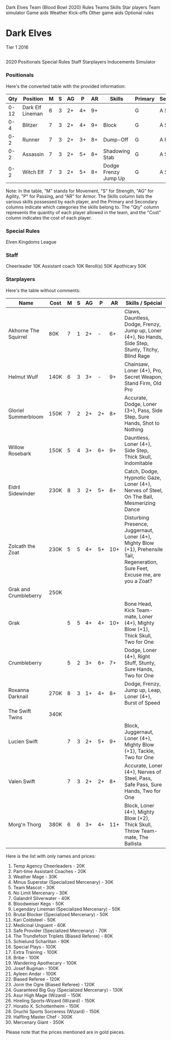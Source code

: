 ﻿
Dark Elves Team (Blood Bowl 2020)
Rules
Teams
Skills
Star players
Team simulator
Game aids
Weather
Kick-offs
Other game aids
Optional rules
# Dark Elves
Tier 1
2016
## 
2020
Positionals
Special Rules
Staff
Starplayers
Inducements
Simulator
### Positionals
Here's the converted table with the provided information:

| Qty  | Position              | M | S | AG | P  | AR | Skills                                           | Primary | Secondary | Cost |
| ---- | --------------------- | - | - | -- | -- | -- | ------------------------------------------------ | ------- | --------- | ---- |
| 0-12 | Dark Elf Lineman      | 6 | 3 | 2+ | 4+ | 9+ |                                                  | G       | A S       | 70K  |
| 0-4  | Blitzer               | 7 | 3 | 2+ | 4+ | 9+ | Block                                            | G       | A S P     | 100K |
| 0-2  | Runner                | 7 | 3 | 2+ | 3+ | 8+ | Dump-Off                                        | G       | A P S     | 80K  |
| 0-2  | Assassin              | 7 | 3 | 2+ | 5+ | 8+ | Shadowing<br>Stab                                | G       | A S P     | 85K  |
| 0-2  | Witch Elf             | 7 | 3 | 2+ | 5+ | 8+ | Dodge<br>Frenzy<br>Jump Up                      | G       | A S P     | 110K |

Note: In the table, "M" stands for Movement, "S" for Strength, "AG" for Agility, "P" for Passing, and "AR" for Armor. The Skills column lists the various skills possessed by each player, and the Primary and Secondary columns indicate which categories the skills belong to. The "Qty" column represents the quantity of each player allowed in the team, and the "Cost" column indicates the cost of each player.
### Special Rules
Elven Kingdoms League
### Staff
Cheerleader
10K
Assistant coach
10K
Reroll(s)
50K
Apothicary
50K
### Starplayers
Here's the table without comments:

| Name                | Cost | M   | S   | AG  | P   | AR  | Skills / Spécial                                                                                       |
| ------------------- | ---- | --- | --- | --- | --- | --- | ------------------------------------------------------------------------------------------------------ |
| Akhorne The Squirrel | 80K  | 7   | 1   | 2+  | -   | 6+  | Claws, Dauntless, Dodge, Frenzy, Jump up, Loner (4+), No Hands, Side Step, Stunty, Titchy, Blind Rage |
| Helmut Wulf         | 140K | 6   | 3   | 3+  | -   | 9+  | Chainsaw, Loner (4+), Pro, Secret Weapon, Stand Firm, Old Pro                                       |
| Gloriel Summerbloom | 150K | 7   | 2   | 2+  | 2+  | 8+  | Accurate, Dodge, Loner (3+), Pass, Side Step, Sure Hands, Shot to Nothing                          |
| Willow Rosebark     | 150K | 5   | 4   | 3+  | 6+  | 9+  | Dauntless, Loner (4+), Side Step, Thick Skull, Indomitable                                          |
| Eldril Sidewinder   | 230K | 8   | 3   | 2+  | 5+  | 8+  | Catch, Dodge, Hypnotic Gaze, Loner (4+), Nerves of Steel, On The Ball, Mesmerizing Dance             |
| Zolcath the Zoat    | 230K | 5   | 5   | 4+  | 5+  | 10+ | Disturbing Presence, Juggernaut, Loner (4+), Mighty Blow (+1), Prehensile Tail, Regeneration, Sure Feet, Excuse me, are you a Zoat? |
| Grak and Crumbleberry | 250K |     |     |     |     |     |                                                                                                      |
| Grak                |      | 5   | 5   | 4+  | 4+  | 10+ | Bone Head, Kick Team-mate, Loner (4+), Mighty Blow (+1), Thick Skull, Two for One                   |
| Crumbleberry        |      | 5   | 2   | 3+  | 6+  | 7+  | Dodge, Loner (4+), Right Stuff, Stunty, Sure Hands, Two for One                                   |
| Roxanna Darknail    | 270K | 8   | 3   | 1+  | 4+  | 8+  | Dodge, Frenzy, Jump up, Leap, Loner (4+), Burst of Speed                                             |
| The Swift Twins     | 340K |     |     |     |     |     |                                                                                                      |
| Lucien Swift        |      | 7   | 3   | 2+  | 5+  | 9+  | Block, Juggernaut, Loner (4+), Mighty Blow (+1), Tackle, Two for One                               |
| Valen Swift         |      | 7   | 3   | 2+  | 2+  | 8+  | Accurate, Loner (4+), Nerves of Steel, Pass, Safe Pass, Sure Hands, Two for One                     |
| Morg'n Thorg        | 380K | 6   | 6   | 3+  | 4+  | 11+ | Block, Loner (4+), Mighty Blow (+2), Thick Skull, Throw Team-mate, The Ballista                    |
Here is the list with only names and prices:

1. Temp Agency Cheerleaders - 20K
2. Part-time Assistant Coaches - 20K
3. Weather Mage - 30K
4. Minus Superstar (Specialized Mercenary) - 30K
5. Team Mascot - 30K
6. No Limit Mercenary - 30K
7. Galandril Silverwater - 40K
8. Bloodweiser Kegs - 50K
9. Legendary Lineman (Specialized Mercenary) - 50K
10. Brutal Blocker (Specialized Mercenary) - 50K
11. Kari Coldsteel - 50K
12. Medicinal Unguent - 60K
13. Safe Provider (Specialized Mercenary) - 70K
14. The Trundlefoot Triplets (Biased Referee) - 80K
15. Schielund Scharlitan - 90K
16. Special Plays - 100K
17. Extra Training - 100K
18. Bribe - 100K
19. Wandering Apothecary - 100K
20. Josef Bugman - 100K
21. Ayleen Andar - 100K
22. Biased Referee - 120K
23. Jorm the Ogre (Biased Referee) - 120K
24. Guaranteed Big Guy (Specialized Mercenary) - 130K
25. Asur High Mage (Wizard) - 150K
26. Hireling Sports-Wizard (Wizard) - 150K
27. Horatio X. Schottenheim - 150K
28. Druchii Sports Sorceress (Wizard) - 150K
29. Halfling Master Chef - 300K
30. Mercenary Giant - 350K

Please note that the prices mentioned are in gold pieces.